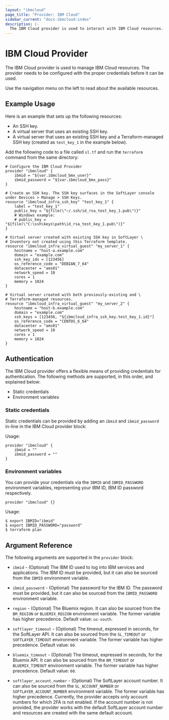 ```yaml
---
layout: "ibmcloud"
page_title: "Provider: IBM Cloud"
sidebar_current: "docs-ibmcloud-index"
description: |-
  The IBM Cloud provider is used to interact with IBM Cloud resources.
---
```


# IBM Cloud Provider

The IBM Cloud provider is used to manage IBM Cloud resources. The provider needs to be configured with the proper credentials before it can be used.

Use the navigation menu on the left to read about the available resources.


## Example Usage

Here is an example that sets up the following resources:

+ An SSH key.
+ A virtual server that uses an existing SSH key.
+ A virtual server that uses an existing SSH key and a Terraform-managed SSH key (created as `test_key_1` in the example below).

Add the following code to a file called `sl.tf` and run the `terraform` command from the same directory:

```hcl
# Configure the IBM Cloud Provider
provider "ibmcloud" {
    ibmid = "${var.ibmcloud_bmx_user}"
    ibmid_password = "${var.ibmcloud_bmx_pass}"
}

# Create an SSH key. The SSH key surfaces in the SoftLayer console under Devices > Manage > SSH Keys.
resource "ibmcloud_infra_ssh_key" "test_key_1" {
    label = "test_key_1"
    public_key = "${file(\"~/.ssh/id_rsa_test_key_1.pub\")}"
    # Windows example:
    # public_key = "${file(\"C:\ssh\keys\path\id_rsa_test_key_1.pub\")}"
}

# Virtual server created with existing SSH key in SoftLayer \
# Inventory not created using this Terraform template.
resource "ibmcloud_infra_virtual_guest" "my_server_1" {
    hostname = "host-a.example.com"
    domain = "example.com"
    ssh_key_ids = [123456]
    os_reference_code = "DEBIAN_7_64"
    datacenter = "ams01"
    network_speed = 10
    cores = 1
    memory = 1024
}

# Virtual server created with both previously-existing and \
# Terraform-managed resources.
resource "ibmcloud_infra_virtual_guest" "my_server_2" {
    hostname = "host-b.example.com"
    domain = "example.com"
    ssh_keys = [123456, "${ibmcloud_infra_ssh_key.test_key_1.id}"]
    os_reference_code = "CENTOS_6_64"
    datacenter = "ams01"
    network_speed = 10
    cores = 1
    memory = 1024
}
```

## Authentication

The IBM Cloud provider offers a flexible means of providing credentials for authentication. The following methods are supported, in this order, and explained below:

- Static credentials
- Environment variables

### Static credentials ###

Static credentials can be provided by adding an `ibmid` and `ibmid_password` in-line in the IBM Cloud provider block:

Usage:

```
provider "ibmcloud" {
    ibmid = ""
    ibmid_password = ""
}
```


### Environment variables

You can provide your credentials via the `IBMID` and `IBMID_PASSWORD` environment variables, representing your IBM ID, IBM ID password respectively.  

```
provider "ibmcloud" {}
```

Usage:

```
$ export IBMID="ibmid"
$ export IBMID_PASSWORD="password"
$ terraform plan
```

## Argument Reference

The following arguments are supported in the `provider` block:

* `ibmid` - (Optional) The IBM ID used to log into IBM services and applications. The IBM ID must be provided, but it can also be sourced from the `IBMID` environment variable.

* `ibmid_password` - (Optional) The password for the IBM ID. The password must be provided, but it can also be sourced from the `IBMID_PASSWORD` environment variable.

* `region` - (Optional) The Bluemix region. It can also be sourced from the `BM_REGION` or `BLUEMIX_REGION` environment variable. The former variable has higher precedence. Default value: `us-south`.

* `softlayer_timeout` - (Optional) The timeout, expressed in seconds, for the SoftLayer API. It can also be sourced from the `SL_TIMEOUT`  or `SOFTLAYER_TIMEOUT` environment variable. The former variable has higher precedence. Default value: `60`.

* `bluemix_timeout` - (Optional) The timeout, expressed in seconds, for the Bluemix API. It can also be sourced from the `BM_TIMEOUT`  or `BLUEMIX_TIMEOUT` environment variable. The former variable has higher precedence. Default value: `60`.

* `softlayer_account_number` - (Optional) The SoftLayer account number. It can also be sourced from the `SL_ACCOUNT_NUMBER`  or `SOFTLAYER_ACCOUNT_NUMBER` environment variable. The former variable has higher precedence.
Currently, the provider accepts only account numbers for which 2FA is not enabled.
If the account number is not provided, the provider works with the default SoftLayer account number and resources are created with the same default account.
